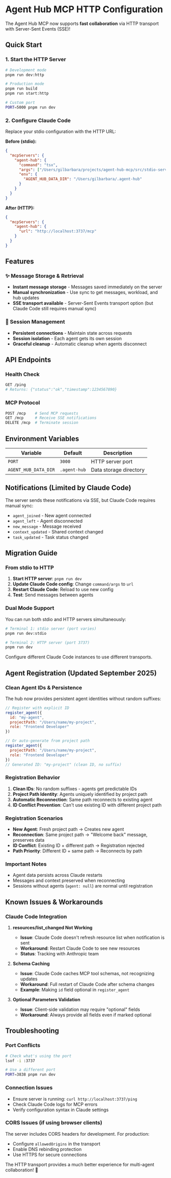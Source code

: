 # Agent Hub MCP HTTP Configuration

The Agent Hub MCP now supports **fast collaboration** via HTTP transport with Server-Sent Events (SSE)!

## Quick Start

### 1. Start the HTTP Server
```bash
# Development mode
pnpm run dev:http

# Production mode  
pnpm run build
pnpm run start:http

# Custom port
PORT=5000 pnpm run dev
```

### 2. Configure Claude Code

Replace your stdio configuration with the HTTP URL:

**Before (stdio):**
```json
{
  "mcpServers": {
    "agent-hub": {
      "command": "tsx",
      "args": ["/Users/gilbarbara/projects/agent-hub-mcp/src/stdio-server.ts"],
      "env": {
        "AGENT_HUB_DATA_DIR": "/Users/gilbarbara/.agent-hub"
      }
    }
  }
}
```

**After (HTTP):**
```json
{
  "mcpServers": {
    "agent-hub": {
      "url": "http://localhost:3737/mcp"
    }
  }
}
```

## Features

### ✨ Message Storage & Retrieval
- **Instant message storage** - Messages saved immediately on the server
- **Manual synchronization** - Use sync to get messages, workload, and hub updates
- **SSE transport available** - Server-Sent Events transport option (but Claude Code still requires manual sync)

### 🔄 Session Management
- **Persistent connections** - Maintain state across requests
- **Session isolation** - Each agent gets its own session
- **Graceful cleanup** - Automatic cleanup when agents disconnect

## API Endpoints

### Health Check
```bash
GET /ping
# Returns: {"status":"ok","timestamp":1234567890}
```

### MCP Protocol
```bash
POST /mcp    # Send MCP requests
GET /mcp     # Receive SSE notifications  
DELETE /mcp  # Terminate session
```

## Environment Variables

| Variable | Default | Description |
|----------|---------|-------------|
| `PORT` | `3000` | HTTP server port |
| `AGENT_HUB_DATA_DIR` | `.agent-hub` | Data storage directory |

## Notifications (Limited by Claude Code)

The server sends these notifications via SSE, but Claude Code requires manual sync:

- `agent_joined` - New agent connected
- `agent_left` - Agent disconnected  
- `new_message` - Message received
- `context_updated` - Shared context changed
- `task_updated` - Task status changed

## Migration Guide

### From stdio to HTTP

1. **Start HTTP server**: `pnpm run dev`
2. **Update Claude Code config**: Change `command/args` to `url`
3. **Restart Claude Code**: Reload to use new config
4. **Test**: Send messages between agents

### Dual Mode Support

You can run both stdio and HTTP servers simultaneously:

```bash
# Terminal 1: stdio server (port varies)
pnpm run dev:stdio

# Terminal 2: HTTP server (port 3737)  
pnpm run dev
```

Configure different Claude Code instances to use different transports.

## Agent Registration (Updated September 2025)

### Clean Agent IDs & Persistence

The hub now provides persistent agent identities without random suffixes:

```javascript
// Register with explicit ID
register_agent({
  id: "my-agent",
  projectPath: "/Users/name/my-project",
  role: "Frontend Developer"
})

// Or auto-generate from project path
register_agent({
  projectPath: "/Users/name/my-project",
  role: "Frontend Developer"
})
// Generated ID: "my-project" (clean ID, no suffix)
```

### Registration Behavior

1. **Clean IDs**: No random suffixes - agents get predictable IDs
2. **Project Path Identity**: Agents uniquely identified by project path
3. **Automatic Reconnection**: Same path reconnects to existing agent
4. **ID Conflict Prevention**: Can't use existing ID with different project path

### Registration Scenarios

- **New Agent**: Fresh project path → Creates new agent
- **Reconnection**: Same project path → "Welcome back" message, preserves data
- **ID Conflict**: Existing ID + different path → Registration rejected
- **Path Priority**: Different ID + same path → Reconnects by path

### Important Notes

- Agent data persists across Claude restarts
- Messages and context preserved when reconnecting
- Sessions without agents (`agent: null`) are normal until registration

## Known Issues & Workarounds

### Claude Code Integration

1. **resources/list_changed Not Working**
   - **Issue**: Claude Code doesn't refresh resource list when notification is sent
   - **Workaround**: Restart Claude Code to see new resources
   - **Status**: Tracking with Anthropic team

2. **Schema Caching**
   - **Issue**: Claude Code caches MCP tool schemas, not recognizing updates
   - **Workaround**: Full restart of Claude Code after schema changes
   - **Example**: Making `id` field optional in `register_agent`

3. **Optional Parameters Validation**
   - **Issue**: Client-side validation may require "optional" fields
   - **Workaround**: Always provide all fields even if marked optional

## Troubleshooting

### Port Conflicts
```bash
# Check what's using the port
lsof -i :3737

# Use a different port
PORT=3838 pnpm run dev
```

### Connection Issues
- Ensure server is running: `curl http://localhost:3737/ping`
- Check Claude Code logs for MCP errors
- Verify configuration syntax in Claude settings

### CORS Issues (if using browser clients)
The server includes CORS headers for development. For production:
- Configure `allowedOrigins` in the transport
- Enable DNS rebinding protection
- Use HTTPS for secure connections

The HTTP transport provides a much better experience for multi-agent collaboration! 🚀
